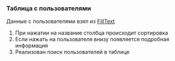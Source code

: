 ### Таблица с пользователями

Данные с пользователями взял из [FillText](http://www.filltext.com/)

1. При нажатии на название столбца происходит сортировка
2. Если нажать на пользователя внизу появляется подробная информация
3. Реализован поиск пользователей в таблице
